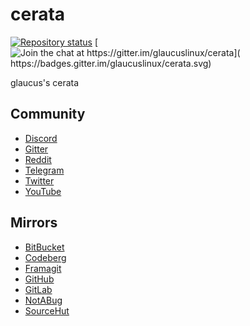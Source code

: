 # cerata
[![Repository status](https://repology.org/badge/repository-big/glaucus.svg)](
https://repology.org/repository/glaucus)
[![Join the chat at https://gitter.im/glaucuslinux/cerata](
https://badges.gitter.im/glaucuslinux/cerata.svg)](
https://gitter.im/glaucuslinux/cerata?utm_source=badge&utm_medium=badge&utm_campaign=pr-badge&utm_content=badge)

glaucus's cerata

## Community
* [Discord](https://discord.gg/nDKNmNc)
* [Gitter](https://gitter.im/glaucuslinux/cerata)
* [Reddit](https://www.reddit.com/r/glaucus)
* [Telegram](https://t.me/glaucuslinux)
* [Twitter](https://twitter.com/glaucuslinux)
* [YouTube](https://www.youtube.com/@glaucuslinux)

## Mirrors
* [BitBucket](https://bitbucket.org/glaucuslinux/cerata)
* [Codeberg](https://codeberg.org/glaucuslinux/cerata)
* [Framagit](https://framagit.org/glaucuslinux/cerata)
* [GitHub](https://github.com/glaucuslinux/cerata)
* [GitLab](https://gitlab.com/glaucuslinux/cerata)
* [NotABug](https://notabug.org/glaucuslinux/cerata)
* [SourceHut](https://git.sr.ht/~glaucuslinux/cerata)
